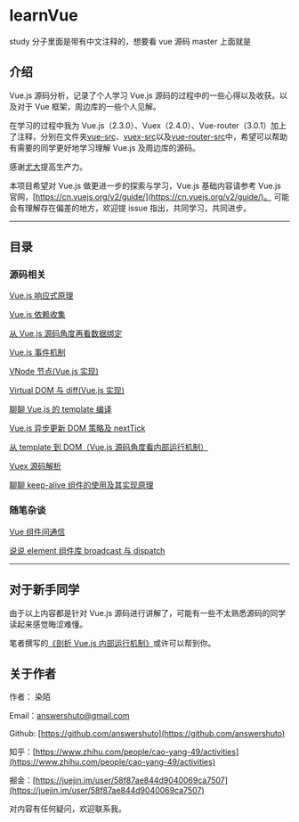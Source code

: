 # learnVue

study 分子里面是带有中文注释的，想要看 vue 源码 master 上面就是

## 介绍

Vue.js 源码分析，记录了个人学习 Vue.js 源码的过程中的一些心得以及收获。以及对于 Vue 框架，周边库的一些个人见解。

在学习的过程中我为 Vue.js（2.3.0）、Vuex（2.4.0）、Vue-router（3.0.1）加上了注释，分别在文件夹[vue-src](./vue-src)、[vuex-src](./vuex-src)以及[vue-router-src](./vue-router-src)中，希望可以帮助有需要的同学更好地学习理解 Vue.js 及周边库的源码。

感谢[尤大](https://github.com/yyx990803)提高生产力。

本项目希望对 Vue.js 做更进一步的探索与学习，Vue.js 基础内容请参考 Vue.js 官网，[https://cn.vuejs.org/v2/guide/](https://cn.vuejs.org/v2/guide/)。
可能会有理解存在偏差的地方，欢迎提 issue 指出，共同学习，共同进步。

---

## 目录

### 源码相关

[Vue.js 响应式原理](./docs/响应式原理.MarkDown)

[Vue.js 依赖收集](./docs/依赖收集.MarkDown)

[从 Vue.js 源码角度再看数据绑定](./docs/从源码角度再看数据绑定.MarkDown)

[Vue.js 事件机制](./docs/Vue事件机制.MarkDown)

[VNode 节点(Vue.js 实现)](./docs/VNode节点.MarkDown)

[Virtual DOM 与 diff(Vue.js 实现)](<./docs/VirtualDOM与diff(Vue实现).MarkDown>)

[聊聊 Vue.js 的 template 编译](./docs/聊聊Vue的template编译.MarkDown)

[Vue.js 异步更新 DOM 策略及 nextTick](./docs/Vue.js异步更新DOM策略及nextTick.MarkDown)

[从 template 到 DOM（Vue.js 源码角度看内部运行机制）](<./docs/从template到DOM(Vue.js源码角度看内部运行机制).MarkDown>)

[Vuex 源码解析](./docs/Vuex源码解析.MarkDown)

[聊聊 keep-alive 组件的使用及其实现原理](./docs/聊聊keep-alive组件的使用及其实现原理.MarkDown)

### 随笔杂谈

[Vue 组件间通信](./docs/Vue组件间通信.MarkDown)

[说说 element 组件库 broadcast 与 dispatch](./docs/说说element组件库broadcast与dispatch.MarkDown)

---

## 对于新手同学

由于以上内容都是针对 Vue.js 源码进行讲解了，可能有一些不太熟悉源码的同学读起来感觉晦涩难懂。

笔者撰写的[《剖析 Vue.js 内部运行机制》](https://juejin.im/book/5a36661851882538e2259c0f)或许可以帮到你。

## 关于作者

作者： 染陌

Email：answershuto@gmail.com

Github: [https://github.com/answershuto](https://github.com/answershuto)

知乎：[https://www.zhihu.com/people/cao-yang-49/activities](https://www.zhihu.com/people/cao-yang-49/activities)

掘金：[https://juejin.im/user/58f87ae844d9040069ca7507](https://juejin.im/user/58f87ae844d9040069ca7507)

对内容有任何疑问，欢迎联系我。
